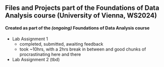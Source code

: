 ## Files and Projects part of the Foundations of Data Analysis course (University of Vienna, WS2024)

#### Created as part of the *(ongoing)* Foundations of Data Analysis course

- Lab Assignment 1
    - completed, submitted, awaiting feedback
    - took ~10hrs, with a 2hrs break in between and good chunks of procrastinating here and there
- Lab Assignment 2 (tbd)
